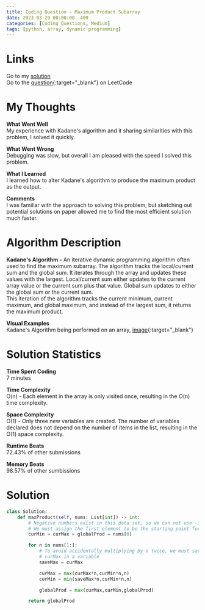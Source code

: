 ```yaml
---
title: Coding Question - Maximum Product Subarray
date: 2023-03-29 00:00:00 -400
categories: [Coding Questions, Medium]
tags: [python, array, dynamic programming]
---
```


# Links

Go to my [solution](#solution)  
Go to the [question](https://leetcode.com/problems/maximum-product-subarray/){:target="\_blank"} on LeetCode

# My Thoughts  

**What Went Well**  
My experience with Kadane's algorithm and it sharing similarities with this problem, I solved it quickly.

**What Went Wrong**  
Debugging was slow, but overall I am pleased with the speed I solved this problem.

**What I Learned**  
I learned how to alter Kadane's algorithm to produce the maximum product as the output.

**Comments**  
I was familiar with the approach to solving this problem, but sketching out potential solutions on paper allowed me to find the most efficient solution much faster. 

# Algorithm Description

**Kadane's Algorithm -** An iterative dynamic programming algorithm often used to find the maximum subarray. 
The algorithm tracks the local/current sum and the global sum. It iterates through the array and updates these values with the largest. 
Local/current sum either updates to the current array value or the current sum plus that value. 
Global sum updates to either the global sum or the current sum.  
This iteration of the algorithm tracks the current minimum, current maximum, and global maximum, and instead of the largest sum, it returns the maximum product.

**Visual Examples**  
Kadane's Algorithm being performed on an array, [image](https://storage.googleapis.com/algodailyrandomassets/curriculum/dynamic-programming/kadence-dry-run.png){:target="\_blank"}

# Solution Statistics  

**Time Spent Coding**  
7 minutes

**Time Complexity**  
O(n) - Each element in the array is only visited once, resulting in the O(n) time complexity.

**Space Complexity**  
O(1) - Only three new variables are created. 
The number of variables declared does not depend on the number of items in the list, resulting in the O(1) space complexity.

**Runtime Beats**  
72.43% of other submissions  

**Memory Beats**  
98.57% of other sumbissions  

# Solution  

```python
class Solution:
    def maxProduct(self, nums: List[int]) -> int:
        # Negative numbers exist in this data set, so we can not use -infinity
        # We must assign the first element to be the starting point for all variables
        curMin = curMax = globalProd = nums[0]

        for n in nums[1:]:
            # To avoid accidentally multiplying by n twice, we must save the previous 
            # curMax in a variable
            saveMax = curMax

            curMax = max(curMax*n,curMin*n,n)
            curMin = min(saveMax*n,curMin*n,n)

            globalProd = max(curMax,curMin,globalProd)

        return globalProd
```
